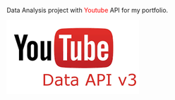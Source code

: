 Data Analysis project with <font color='red'>Youtube</font> API for my portfolio.

![YoutubeApi](https://github.com/Silnarvaez3/Youtube-Data-Api/blob/main/YoutubeApi.png)
